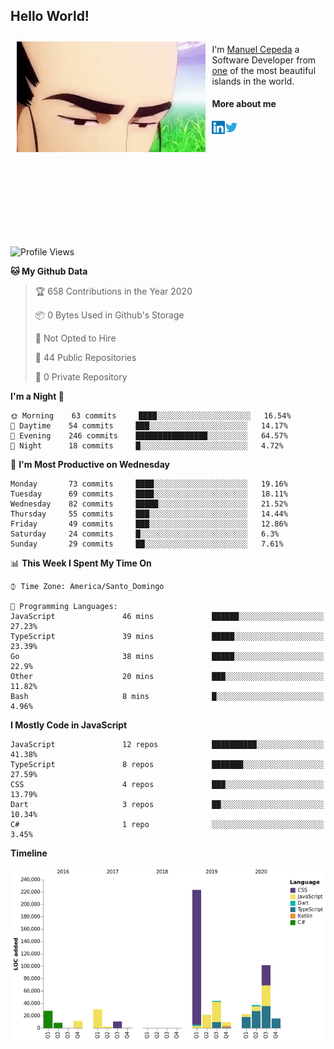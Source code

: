 <h2> Hello World!</h2>

<div style="display:inline-block">
  <img alt="Ah, I see you're a man of culture as well" align="left" width="60%" style="margin: 10px" src="https://raw.githubusercontent.com/mecm1993/mecm1993/master/assets/background.gif">

  I'm [Manuel Cepeda](https://manuelcepeda.dev) a Software Developer from [one](https://en.wikipedia.org/wiki/Dominican_Republic) of the most beautiful islands in the world.

  #### More about me

  <a href="https://www.linkedin.com/in/manuel-cepeda-0336a999/">
    <img align="left" alt="Manuel Cepeda | LinkedIn" width="21px" src="https://raw.githubusercontent.com/mecm1993/mecm1993/master/assets/linkedin.svg" />
  </a>
  <a href="https://twitter.com/mecm1993">
    <img align="left" alt="Manuel Cepeda | Twitter" width="21px" src="https://raw.githubusercontent.com/mecm1993/mecm1993/master/assets/twitter.svg" />
  </a>
  <br />
  <br />
  <br />
  <br />
  <br />
  <br />
  <br />
  <br />
  <br />
  <br />
  <br />
</div>

<!--START_SECTION:waka-->
![Profile Views](http://img.shields.io/badge/Profile%20Views-5-blue)

**🐱 My Github Data** 

> 🏆 658 Contributions in the Year 2020
 > 
> 📦 0 Bytes Used in Github's Storage 
 > 
> 🚫 Not Opted to Hire
 > 
> 📜 44 Public Repositories
 > 
> 🔑 0 Private Repository 
 > 
**I'm a Night 🦉** 

```text
🌞 Morning    63 commits     ████░░░░░░░░░░░░░░░░░░░░░   16.54% 
🌆 Daytime    54 commits     ███░░░░░░░░░░░░░░░░░░░░░░   14.17% 
🌃 Evening    246 commits    ████████████████░░░░░░░░░   64.57% 
🌙 Night      18 commits     █░░░░░░░░░░░░░░░░░░░░░░░░   4.72%

```
📅 **I'm Most Productive on Wednesday** 

```text
Monday       73 commits     ████░░░░░░░░░░░░░░░░░░░░░   19.16% 
Tuesday      69 commits     ████░░░░░░░░░░░░░░░░░░░░░   18.11% 
Wednesday    82 commits     █████░░░░░░░░░░░░░░░░░░░░   21.52% 
Thursday     55 commits     ███░░░░░░░░░░░░░░░░░░░░░░   14.44% 
Friday       49 commits     ███░░░░░░░░░░░░░░░░░░░░░░   12.86% 
Saturday     24 commits     █░░░░░░░░░░░░░░░░░░░░░░░░   6.3% 
Sunday       29 commits     ██░░░░░░░░░░░░░░░░░░░░░░░   7.61%

```


📊 **This Week I Spent My Time On** 

```text
⌚︎ Time Zone: America/Santo_Domingo

💬 Programming Languages: 
JavaScript               46 mins             ██████░░░░░░░░░░░░░░░░░░░   27.23% 
TypeScript               39 mins             █████░░░░░░░░░░░░░░░░░░░░   23.39% 
Go                       38 mins             █████░░░░░░░░░░░░░░░░░░░░   22.9% 
Other                    20 mins             ███░░░░░░░░░░░░░░░░░░░░░░   11.82% 
Bash                     8 mins              █░░░░░░░░░░░░░░░░░░░░░░░░   4.96%

```

**I Mostly Code in JavaScript** 

```text
JavaScript               12 repos            ██████████░░░░░░░░░░░░░░░   41.38% 
TypeScript               8 repos             ███████░░░░░░░░░░░░░░░░░░   27.59% 
CSS                      4 repos             ███░░░░░░░░░░░░░░░░░░░░░░   13.79% 
Dart                     3 repos             ██░░░░░░░░░░░░░░░░░░░░░░░   10.34% 
C#                       1 repo              ░░░░░░░░░░░░░░░░░░░░░░░░░   3.45%

```


**Timeline**

![Chart not found](https://github.com/mecm1993/mecm1993/blob/master/charts/bar_graph.png) 


<!--END_SECTION:waka-->